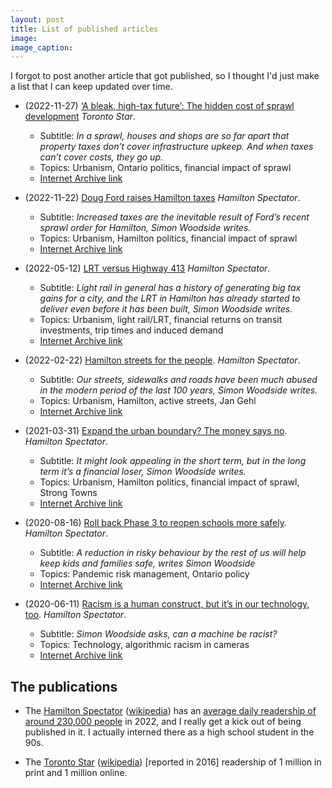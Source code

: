 ```yaml
---
layout: post
title: List of published articles
image: 
image_caption: 
---
```


I forgot to post another article that got published, so I thought I'd just make a list that I can keep updated over time.

* (2022-11-27)
  [‘A bleak, high-tax future’: The hidden cost of sprawl development](https://www.thestar.com/opinion/contributors/a-bleak-high-tax-future-the-hidden-cost-of-sprawl-development/article_87be339a-1133-57cd-939b-a2639fe86cd7.html)
  *Toronto Star*.
  * Subtitle: *In a sprawl, houses and shops are so far apart that property taxes don’t cover infrastructure upkeep. And when taxes can’t cover costs, they go up.*
  * Topics: Urbanism, Ontario politics, financial impact of sprawl
  * [Internet Archive link](https://web.archive.org/web/20221127200436/https://www.thestar.com/opinion/contributors/2022/11/27/a-bleak-high-tax-future-the-hidden-cost-of-sprawl-development.html)

* (2022-11-22)
  [Doug Ford raises Hamilton taxes](https://www.thespec.com/opinion/contributors/2022/11/22/doug-ford-raises-hamilton-taxes.html)
  *Hamilton Spectator*.
  * Subtitle: *Increased taxes are the inevitable result of Ford’s recent sprawl order for Hamilton, Simon Woodside writes.*
  * Topics: Urbanism, Hamilton politics, financial impact of sprawl
  * [Internet Archive link](https://web.archive.org/web/20221123021156/https://www.thespec.com/opinion/contributors/2022/11/22/doug-ford-raises-hamilton-taxes.html)

* (2022-05-12)
  [LRT versus Highway 413](https://www.thespec.com/opinion/contributors/lrt-versus-highway-413/article_7206c30b-a545-5d02-9c89-71098bde8e51.html)
  *Hamilton Spectator*.
  * Subtitle: *Light rail in general has a history of generating big tax gains for a city, and the LRT in Hamilton has already started to deliver even before it has been built, Simon Woodside writes.*
  * Topics: Urbanism, light rail/LRT, financial returns on transit investments, trip times and induced demand
  * [Internet Archive link](https://web.archive.org/web/20240415025249/https://www.thespec.com/opinion/contributors/lrt-versus-highway-413/article_7206c30b-a545-5d02-9c89-71098bde8e51.html)  

* (2022-02-22)
  [Hamilton streets for the people](https://www.thespec.com/opinion/contributors/2022/02/22/hamilton-streets-for-the-people.html).
  *Hamilton Spectator*.
  * Subtitle: *Our streets, sidewalks and roads have been much abused in the modern period of the last 100 years, Simon Woodside writes.*
  * Topics: Urbanism, Hamilton, active streets, Jan Gehl
  * [Internet Archive link](https://web.archive.org/web/20220223044026/https://www.thespec.com/opinion/contributors/2022/02/22/hamilton-streets-for-the-people.html)

* (2021-03-31)
  [Expand the urban boundary? The money says no](https://www.thespec.com/opinion/contributors/2021/03/31/expand-the-urban-boundary-the-money-says-no.html).
  *Hamilton Spectator*.
  * Subtitle: *It might look appealing in the short term, but in the long term it’s a financial loser, Simon Woodside writes.*
  * Topics: Urbanism, Hamilton politics, financial impact of sprawl, Strong Towns
  * [Internet Archive link](https://web.archive.org/web/20210331210113/https://www.thespec.com/opinion/contributors/2021/03/31/expand-the-urban-boundary-the-money-says-no.html)

* (2020-08-16)
  [Roll back Phase 3 to reopen schools more safely](https://www.thespec.com/opinion/contributors/2020/08/16/roll-back-phase-3-to-reopen-schools-more-safely.html).
  *Hamilton Spectator*.
  * Subtitle: *A reduction in risky behaviour by the rest of us will help keep kids and families safe, writes Simon Woodside*
  * Topics: Pandemic risk management, Ontario policy
  * [Internet Archive link](https://web.archive.org/web/*/https://www.thespec.com/opinion/contributors/2020/08/16/roll-back-phase-3-to-reopen-schools-more-safely.html)

* (2020-06-11)
  [Racism is a human construct, but it’s in our technology, too](https://www.thespec.com/opinion/contributors/2020/06/11/racism-is-a-human-construct-but-its-in-our-technology-too.html).
  *Hamilton Spectator*.
  * Subtitle: *Simon Woodside asks, can a machine be racist?*
  * Topics: Technology, algorithmic racism in cameras
  * [Internet Archive link](https://web.archive.org/web/*/https://www.thespec.com/opinion/contributors/2020/06/11/racism-is-a-human-construct-but-its-in-our-technology-too.html)

## The publications

* The [Hamilton Spectator](https://www.thespec.com) ([wikipedia](https://en.wikipedia.org/wiki/The_Hamilton_Spectator)) has an [average daily readership of around 230,000 people](https://www.linkedin.com/company/the-hamilton-spectator/?originalSubdomain=ca) in 2022, and I really get a kick out of being published in it. I actually interned there as a high school student in the 90s.

* The [Toronto Star](https://www.thestar.com) ([wikipedia](https://en.wikipedia.org/wiki/Toronto_Star)) [reported in 2016] readership of 1 million in print and 1 million online.
